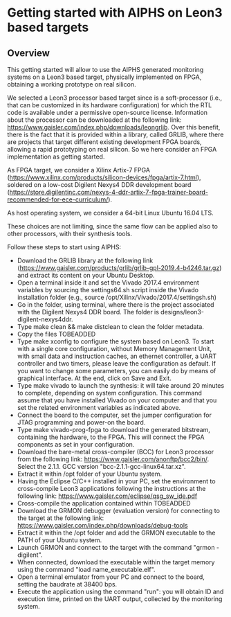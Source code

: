 # Getting started with AIPHS on Leon3 based targets

## Overview
This getting started will allow to use the AIPHS generated monitoring systems on a Leon3 based target, physically implemented on FPGA, obtaining a working prototype on real silicon.

We selected a Leon3 processor based target since is a soft-processor (i.e., that can be customized in its hardware configuration) for which the RTL code is available under a permissive open-source license. Information about the processor can be downloaded at the following link: https://www.gaisler.com/index.php/downloads/leongrlib. Over this benefit, there is the fact that it is provided within a library, called GRLIB, where there are projects that target different existing development FPGA boards, allowing a rapid prototyping on real silicon.
So we here consider an FPGA implementation as getting started.

As FPGA target, we consider a Xilinx Artix-7 FPGA (https://www.xilinx.com/products/silicon-devices/fpga/artix-7.html), soldered on a low-cost Digilent Nexys4 DDR development board (https://store.digilentinc.com/nexys-4-ddr-artix-7-fpga-trainer-board-recommended-for-ece-curriculum/).

As host operating system, we consider a 64-bit Linux Ubuntu 16.04 LTS.

These choices are not limiting, since the same flow can be applied also to other processors, with their synthesis tools.

Follow these steps to start using AIPHS:
- Download the GRLIB library at the following link (https://www.gaisler.com/products/grlib/grlib-gpl-2019.4-b4246.tar.gz) and extract its content on your Ubuntu Desktop.
- Open a terminal inside it and set the Vivado 2017.4 environment variables by sourcing the settings64.sh script inside the Vivado installation folder (e.g., source /opt/Xilinx/Vivado/2017.4/settingsh.sh)
- Go in the folder, using terminal, where there is the project associated with the Digilent Nexys4 DDR board. The folder is designs/leon3-digilent-nexys4ddr.
- Type make clean && make distclean to clean the folder metadata.
- Copy the files TOBEADDED
- Type make xconfig to configure the system based on Leon3. To start with a single core configuration, without Memory Management Unit, with small data and instruction caches, an ethernet controller, a UART controller and two timers, please leave the configuration as default. If you want to change some parameters, you can easily do by means of graphical interface. At the end, click on Save and Exit.
- Type make vivado to launch the synthesis: it will take around 20 minutes to complete, depending on system configuration. This command assume that you have installed Vivado on your computer and that you set the related environment variables as indicated above.
- Connect the board to the computer, set the jumper configuration for JTAG programming and power-on the board.
- Type make vivado-prog-fpga to download the generated bitstream, containing the hardware, to the FPGA. This will connect the FPGA components as set in your configuration.
- Download the bare-metal cross-compiler (BCC) for Leon3 processor from the following link: https://www.gaisler.com/anonftp/bcc2/bin/. Select the 2.1.1. GCC version "bcc-2.1.1-gcc-linux64.tar.xz".
- Extract it within /opt folder of your Ubuntu system.
- Having the Eclipse C/C++ installed in your PC, set the environment to cross-compile Leon3 applications following the instructions at the following link: https://www.gaisler.com/eclipse/qsg_sw_ide.pdf 
- Cross-compile the application contained within TOBEADDED
- Download the GRMON debugger (evaluation version) for connecting to the target at the following link: https://www.gaisler.com/index.php/downloads/debug-tools
- Extract it within the /opt folder and add the GRMON executable to the PATH of your Ubuntu system.
- Launch GRMON and connect to the target with the command "grmon -digilent".
- When connected, download the executable within the target memory using the command "load name_executable.elf".
- Open a terminal emulator from your PC and connect to the board, setting the baudrate at 38400 bps. 
- Execute the application using the command "run": you will obtain ID and execution time, printed on the UART output, collected by the monitoring system.


